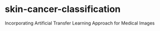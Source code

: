 # skin-cancer-classification
Incorporating Artificial Transfer Learning Approach for Medical Images 

